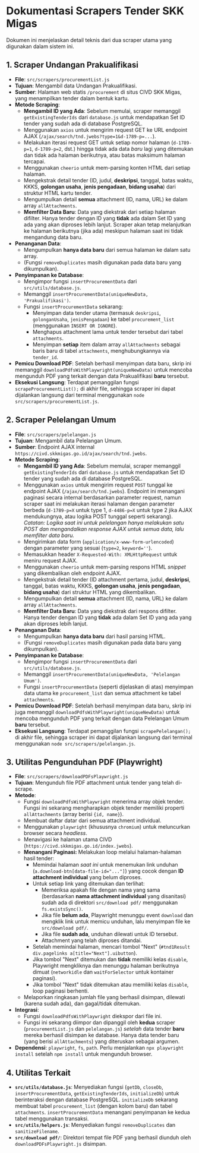 # Dokumentasi Scrapers Tender SKK Migas

Dokumen ini menjelaskan detail teknis dari dua scraper utama yang digunakan dalam sistem ini.

## 1. Scraper Undangan Prakualifikasi

*   **File**: `src/scrapers/procurementList.js`
*   **Tujuan**: Mengambil data Undangan Prakualifikasi.
*   **Sumber**: Halaman web statis `/procurement` di situs CIVD SKK Migas, yang menampilkan tender dalam bentuk kartu.
*   **Metode Scraping**: 
    *   **Mengambil ID yang Ada**: Sebelum memulai, scraper memanggil `getExistingTenderIds` dari `database.js` untuk mendapatkan Set ID tender yang sudah ada di database PostgreSQL.
    *   Menggunakan `axios` untuk mengirim request GET ke URL endpoint AJAX (`/ajax/search/tnd.jwebs?type=1&d-1789-p=...`).
    *   Melakukan iterasi request GET untuk setiap nomor halaman (`d-1789-p=1`, `d-1789-p=2`, dst.) hingga tidak ada data *baru* lagi yang ditemukan dan tidak ada halaman berikutnya, atau batas maksimum halaman tercapai.
    *   Menggunakan `cheerio` untuk mem-parsing konten HTML dari setiap halaman.
    *   Mengekstrak detail tender (ID, judul, **deskripsi**, tanggal, batas waktu, KKKS, **golongan usaha**, **jenis pengadaan**, **bidang usaha**) dari struktur HTML kartu tender.
    *   Mengumpulkan detail **semua** attachment (ID, nama, URL) ke dalam array `allAttachments`.
    *   **Memfilter Data Baru**: Data yang diekstrak dari setiap halaman difilter. Hanya tender dengan ID yang **tidak** ada dalam Set ID yang ada yang akan diproses lebih lanjut. Scraper akan tetap melanjutkan ke halaman berikutnya (jika ada) meskipun halaman saat ini tidak mengandung data baru.
*   **Penanganan Data**: 
    *   Mengumpulkan **hanya data baru** dari semua halaman ke dalam satu array.
    *   (Fungsi `removeDuplicates` masih digunakan pada data baru yang dikumpulkan).
*   **Penyimpanan ke Database**: 
    *   Mengimpor fungsi `insertProcurementData` dari `src/utils/database.js`.
    *   Memanggil `insertProcurementData(uniqueNewData, 'Prakualifikasi')`.
    *   Fungsi `insertProcurementData` sekarang: 
        *   Menyimpan data tender utama (termasuk `deskripsi`, `golonganUsaha`, `jenisPengadaan`) ke tabel `procurement_list` (menggunakan `INSERT OR IGNORE`).
        *   Menghapus attachment lama untuk tender tersebut dari tabel `attachments`.
        *   Menyimpan **setiap** item dalam array `allAttachments` sebagai baris baru di tabel `attachments`, menghubungkannya via `tender_id`.
*   **Pemicu Download PDF**: Setelah berhasil menyimpan data baru, skrip ini memanggil `downloadPdfsWithPlaywright(uniqueNewData)` untuk mencoba mengunduh PDF yang terkait dengan data Prakualifikasi **baru** tersebut.
*   **Eksekusi Langsung**: Terdapat pemanggilan fungsi `scrapeProcurementList();` di akhir file, sehingga scraper ini dapat dijalankan langsung dari terminal menggunakan `node src/scrapers/procurementList.js`.

## 2. Scraper Pelelangan Umum

*   **File**: `src/scrapers/pelelangan.js`
*   **Tujuan**: Mengambil data Pelelangan Umum.
*   **Sumber**: Endpoint AJAX internal `https://civd.skkmigas.go.id/ajax/search/tnd.jwebs`.
*   **Metode Scraping**: 
    *   **Mengambil ID yang Ada**: Sebelum memulai, scraper memanggil `getExistingTenderIds` dari `database.js` untuk mendapatkan Set ID tender yang sudah ada di database PostgreSQL.
    *   Menggunakan `axios` untuk mengirim request `POST` tunggal ke endpoint AJAX (`/ajax/search/tnd.jwebs`). Endpoint ini menangani paginasi secara internal berdasarkan parameter request, namun scraper saat ini melakukan iterasi halaman dengan parameter berbeda (`d-1789-p=X` untuk type 1, `d-4486-p=X` untuk type 2 jika AJAX mendukungnya, atau logika POST tunggal seperti sekarang). *Catatan: Logika saat ini untuk pelelangan hanya melakukan satu POST dan mengandalkan response AJAX untuk semua data, lalu memfilter data baru.*
    *   Mengirimkan data form (`application/x-www-form-urlencoded`) dengan parameter yang sesuai (`type=2`, `keyword=''`).
    *   Memasukkan header `X-Requested-With: XMLHttpRequest` untuk meniru request AJAX.
    *   Menggunakan `cheerio` untuk mem-parsing respons HTML *snippet* yang dikembalikan oleh endpoint AJAX.
    *   Mengekstrak detail tender (ID attachment pertama, judul, **deskripsi**, tanggal, batas waktu, KKKS, **golongan usaha**, **jenis pengadaan**, **bidang usaha**) dari struktur HTML yang dikembalikan.
    *   Mengumpulkan detail **semua** attachment (ID, nama, URL) ke dalam array `allAttachments`.
    *   **Memfilter Data Baru**: Data yang diekstrak dari respons difilter. Hanya tender dengan ID yang **tidak** ada dalam Set ID yang ada yang akan diproses lebih lanjut.
*   **Penanganan Data**: 
    *   Mengumpulkan **hanya data baru** dari hasil parsing HTML.
    *   (Fungsi `removeDuplicates` masih digunakan pada data baru yang dikumpulkan).
*   **Penyimpanan ke Database**: 
    *   Mengimpor fungsi `insertProcurementData` dari `src/utils/database.js`.
    *   Memanggil `insertProcurementData(uniqueNewData, 'Pelelangan Umum')`.
    *   Fungsi `insertProcurementData` (seperti dijelaskan di atas) menyimpan data utama ke `procurement_list` dan semua attachment ke tabel `attachments`.
*   **Pemicu Download PDF**: Setelah berhasil menyimpan data baru, skrip ini juga memanggil `downloadPdfsWithPlaywright(uniqueNewData)` untuk mencoba mengunduh PDF yang terkait dengan data Pelelangan Umum **baru** tersebut.
*   **Eksekusi Langsung**: Terdapat pemanggilan fungsi `scrapePelelangan();` di akhir file, sehingga scraper ini dapat dijalankan langsung dari terminal menggunakan `node src/scrapers/pelelangan.js`.

## 3. Utilitas Pengunduhan PDF (Playwright)

*   **File**: `src/scrapers/downloadPDFsPlaywright.js`
*   **Tujuan**: Mengunduh file PDF attachment untuk tender yang telah di-scrape.
*   **Metode**: 
    *   Fungsi `downloadPdfsWithPlaywright` menerima array objek tender. Fungsi ini sekarang mengharapkan objek tender memiliki properti `allAttachments` (array berisi `{id, name}`).
    *   Membuat daftar datar dari semua attachment individual.
    *   Menggunakan `playwright` (khususnya `chromium`) untuk meluncurkan browser secara *headless*.
    *   Menavigasi ke halaman utama CIVD (`https://civd.skkmigas.go.id/index.jwebs`).
    *   **Menangani Paginasi:** Melakukan loop melalui halaman-halaman hasil tender:
        *   Memindai halaman *saat ini* untuk menemukan link unduhan (`a.download-btn[data-file-id="..."]`) yang cocok dengan **ID attachment individual** yang belum diproses.
        *   Untuk setiap link yang ditemukan dan terlihat:
            *   Memeriksa apakah file dengan nama yang sama (berdasarkan **nama attachment individual** yang disanitasi) sudah ada di direktori `src/download pdf/` menggunakan `fs.existsSync()`.
            *   Jika file **belum ada**, Playwright menunggu event `download` dan mengklik link untuk memicu unduhan, lalu menyimpan file ke `src/download pdf/`.
            *   Jika file **sudah ada**, unduhan dilewati untuk ID tersebut.
            *   Attachment yang telah diproses ditandai.
        *   Setelah memindai halaman, mencari tombol "Next" (`#tnd1Result div.pagelinks a[title="Next"].uibutton`).
        *   Jika tombol "Next" ditemukan dan **tidak** memiliki kelas `disable`, Playwright mengkliknya dan menunggu halaman berikutnya dimuat (`networkidle` dan `waitForSelector` untuk kontainer paginasi).
        *   Jika tombol "Next" tidak ditemukan atau memiliki kelas `disable`, loop paginasi berhenti.
    *   Melaporkan ringkasan jumlah file yang berhasil disimpan, dilewati (karena sudah ada), dan gagal/tidak ditemukan.
*   **Integrasi**: 
    *   Fungsi `downloadPdfsWithPlaywright` diekspor dari file ini.
    *   Fungsi ini sekarang diimpor dan dipanggil oleh **kedua** scraper (`procurementList.js` dan `pelelangan.js`) *setelah* data tender **baru** mereka berhasil disimpan ke database. Hanya data tender baru (yang berisi `allAttachments`) yang diteruskan sebagai argumen.
*   **Dependensi**: `playwright`, `fs`, `path`. Perlu menjalankan `npx playwright install` setelah `npm install` untuk mengunduh browser.

## 4. Utilitas Terkait

*   **`src/utils/database.js`**: Menyediakan fungsi (`getDb`, `closeDb`, `insertProcurementData`, `getExistingTenderIds`, `initializeDb`) untuk berinteraksi dengan database PostgreSQL. `initializeDb` sekarang membuat tabel `procurement_list` (dengan kolom baru) dan tabel `attachments`. `insertProcurementData` menangani penyimpanan ke kedua tabel menggunakan transaksi.
*   **`src/utils/helpers.js`**: Menyediakan fungsi `removeDuplicates` dan `sanitizeFilename`.
*   **`src/download pdf/`**: Direktori tempat file PDF yang berhasil diunduh oleh `downloadPDFsPlaywright.js` disimpan. 